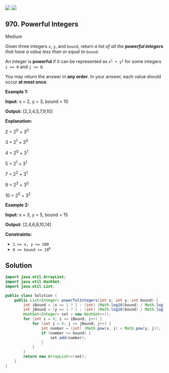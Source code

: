 [![](https://img.shields.io/github/stars/javadev/LeetCode-in-Java?label=Stars&style=flat-square)](https://github.com/javadev/LeetCode-in-Java)
[![](https://img.shields.io/github/forks/javadev/LeetCode-in-Java?label=Fork%20me%20on%20GitHub%20&style=flat-square)](https://github.com/javadev/LeetCode-in-Java/fork)

## 970\. Powerful Integers

Medium

Given three integers `x`, `y`, and `bound`, return _a list of all the **powerful integers** that have a value less than or equal to_ `bound`.

An integer is **powerful** if it can be represented as <code>x<sup>i</sup> + y<sup>j</sup></code> for some integers `i >= 0` and `j >= 0`.

You may return the answer in **any order**. In your answer, each value should occur **at most once**.

**Example 1:**

**Input:** x = 2, y = 3, bound = 10

**Output:** [2,3,4,5,7,9,10]

**Explanation:**

2 = 2<sup>0</sup> + 3<sup>0</sup>

3 = 2<sup>1</sup> + 3<sup>0</sup>

4 = 2<sup>0</sup> + 3<sup>1</sup>

5 = 2<sup>1</sup> + 3<sup>1</sup>

7 = 2<sup>2</sup> + 3<sup>1</sup>

9 = 2<sup>3</sup> + 3<sup>0</sup>

10 = 2<sup>0</sup> + 3<sup>2</sup>

**Example 2:**

**Input:** x = 3, y = 5, bound = 15

**Output:** [2,4,6,8,10,14]

**Constraints:**

*   `1 <= x, y <= 100`
*   <code>0 <= bound <= 10<sup>6</sup></code>

## Solution

```java
import java.util.ArrayList;
import java.util.HashSet;
import java.util.List;

public class Solution {
    public List<Integer> powerfulIntegers(int x, int y, int bound) {
        int iBound = (x == 1 ? 1 : (int) (Math.log10(bound) / Math.log10(x)));
        int jBound = (y == 1 ? 1 : (int) (Math.log10(bound) / Math.log10(y)));
        HashSet<Integer> set = new HashSet<>();
        for (int i = 0; i <= iBound; i++) {
            for (int j = 0; j <= jBound; j++) {
                int number = (int) (Math.pow(x, i) + Math.pow(y, j));
                if (number <= bound) {
                    set.add(number);
                }
            }
        }
        return new ArrayList<>(set);
    }
}
```